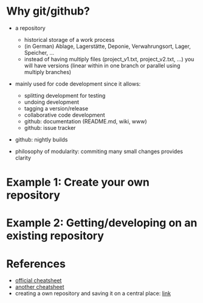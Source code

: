 # Why git/github?

 * a repository
   * historical storage of a work process
   * (in German) Ablage, Lagerstätte, Deponie, Verwahrungsort, Lager, Speicher, ...
   * instead of having multiply files (project_v1.txt, project_v2.txt, ...) you will have versions (linear within in one branch or parallel using multiply branches)

 * mainly used for code development since it allows:
   * splitting development for testing
   * undoing development
   * tagging a version/release
   * collaborative code development 
   * github: documentation (README.md, wiki, www)
   * github: issue tracker 
  * github: nightly builds

* philosophy of modularity: commiting many small changes provides clarity

# Example 1: Create your own repository



# Example 2: Getting/developing on an existing repository


# References
* [official cheatsheet](https://services.github.com/on-demand/downloads/github-git-cheat-sheet.pdf)
* [another cheatsheet](http://files.zeroturnaround.com/pdf/zt_git_cheat_sheet.pdf)
* creating a own repository and saving it on a central place: [link](https://help.github.com/articles/adding-an-existing-project-to-github-using-the-command-line/)
